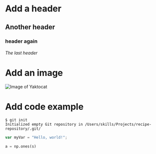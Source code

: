 # Add a header 
## Another header
### header again
###### The last header


# Add an image
![Image of Yaktocat](https://octodex.github.com/images/yaktocat.png)

# Add code example
```
$ git init
Initialized empty Git repository in /Users/skills/Projects/recipe-repository/.git/
```

``` javascript
var myVar = "Hello, world!";
```

``` Python
a = np.ones(s)
```
